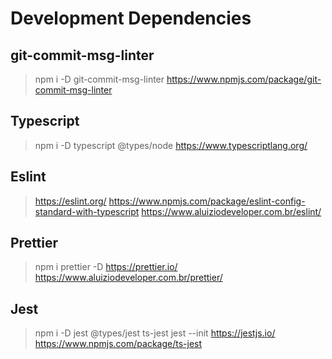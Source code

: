 # Development Dependencies

## git-commit-msg-linter

> npm i -D git-commit-msg-linter
> https://www.npmjs.com/package/git-commit-msg-linter

## Typescript

> npm i -D typescript @types/node
> https://www.typescriptlang.org/

## Eslint

> https://eslint.org/
> https://www.npmjs.com/package/eslint-config-standard-with-typescript
> https://www.aluiziodeveloper.com.br/eslint/

## Prettier

> npm i prettier -D
> https://prettier.io/
> https://www.aluiziodeveloper.com.br/prettier/

## Jest

> npm i -D jest @types/jest ts-jest
> jest --init
> https://jestjs.io/
> https://www.npmjs.com/package/ts-jest
